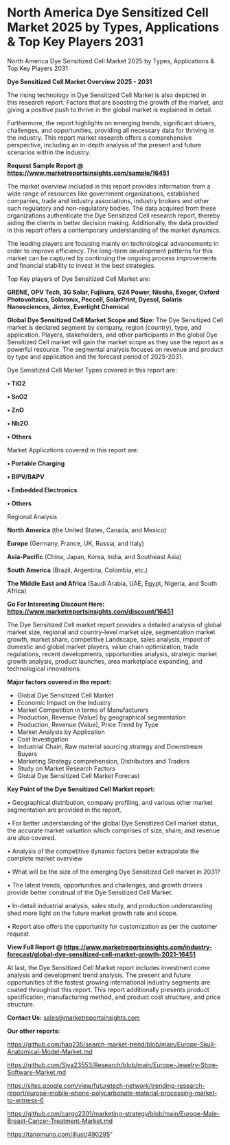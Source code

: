 # North America Dye Sensitized Cell Market 2025 by Types, Applications & Top Key Players 2031
 North America Dye Sensitized Cell Market 2025 by Types, Applications & Top Key Players 2031

<Strong> Dye Sensitized Cell Market Overview 2025 - 2031</strong>

The rising technology in Dye Sensitized Cell Market is also depicted in this research report. Factors that are boosting the growth of the market, and giving a positive push to thrive in the global market is explained in detail.

Furthermore, the report highlights on emerging trends, significant drivers, challenges, and opportunities, providing all necessary data for thriving in the industry. This report market research offers a comprehensive perspective, including an in-depth analysis of the present and future scenarios within the industry.

<strong>Request Sample Report @ <a href=https://www.marketreportsinsights.com/sample/16451>https://www.marketreportsinsights.com/sample/16451</a></strong>

The market overview included in this report provides information from a wide range of resources like government organizations, established companies, trade and industry associations, industry brokers and other such regulatory and non-regulatory bodies. The data acquired from these organizations authenticate the Dye Sensitized Cell research report, thereby aiding the clients in better decision making. Additionally, the data provided in this report offers a contemporary understanding of the market dynamics.

The leading players are focusing mainly on technological advancements in order to improve efficiency. The long-term development patterns for this market can be captured by continuing the ongoing process improvements and financial stability to invest in the best strategies.

Top Key players of Dye Sensitized Cell Market are:

<strong>GRENE, OPV Tech, 3G Solar, Fujikura, G24 Power, Nissha, Exeger, Oxford Photovoltaics, Solaronix, Peccell, SolarPrint, Dyesol, Solaris Nanosciences, Jintex, Everlight Chemical</strong>

<strong><b>Global Dye Sensitized Cell Market Scope and Size:</b></strong>
The Dye Sensitized Cell market is declared segment by company, region (country), type, and application. Players, stakeholders, and other participants in the global Dye Sensitized Cell market will gain the market scope as they use the report as a powerful resource. The segmental analysis focuses on revenue and product by type and application and the forecast period of 2025-2031.

Dye Sensitized Cell Market Types covered in this report are:

<strong>• TiO2

• SnO2

• ZnO

• Nb2O

• Others</strong>

Market Applications covered in this report are:

<strong>• Portable Charging

• BIPV/BAPV

• Embedded Electronics

• Others</strong> 

Regional Analysis

<strong>North America</strong> (the United States, Canada, and Mexico)

<strong>Europe</strong> (Germany, France, UK, Russia, and Italy)

<strong>Asia-Pacific</strong> (China, Japan, Korea, India, and Southeast Asia)

<strong>South America</strong> (Brazil, Argentina, Colombia, etc.)

<strong>The Middle East and Africa</strong> (Saudi Arabia, UAE, Egypt, Nigeria, and South Africa)

<strong>Go For Interesting Discount Here: <a href=https://www.marketreportsinsights.com/discount/16451>https://www.marketreportsinsights.com/discount/16451</a></strong>

The Dye Sensitized Cell market report provides a detailed analysis of global market size, regional and country-level market size, segmentation market growth, market share, competitive Landscape, sales analysis, impact of domestic and global market players, value chain optimization, trade regulations, recent developments, opportunities analysis, strategic market growth analysis, product launches, area marketplace expanding, and technological innovations.

<strong><b>Major factors covered in the report:</b></strong>
<ul>
  <li>Global Dye Sensitized Cell Market </li>
  <li>Economic Impact on the Industry</li>
  <li>Market Competition in terms of Manufacturers</li>
  <li>Production, Revenue (Value) by geographical segmentation</li>
  <li>Production, Revenue (Value), Price Trend by Type</li>
  <li>Market Analysis by Application</li>
  <li>Cost Investigation</li>
  <li>Industrial Chain, Raw material sourcing strategy and Downstream Buyers</li>
  <li>Marketing Strategy comprehension, Distributors and Traders</li>
  <li>Study on Market Research Factors</li>
  <li>Global Dye Sensitized Cell Market Forecast</li>
</ul>

<strong><b>Key Point of the Dye Sensitized Cell Market report:</b></strong>

• Geographical distribution, company profiling, and various other market segmentation are provided in the report.

• For better understanding of the global Dye Sensitized Cell market status, the accurate market valuation which comprises of size, share, and revenue are also covered.

• Analysis of the competitive dynamic factors better extrapolate the complete market overview

• What will be the size of the emerging Dye Sensitized Cell market in 2031?

• The latest trends, opportunities and challenges, and growth drivers provide better construal of the Dye Sensitized Cell Market.

• In-detail industrial analysis, sales study, and production understanding shed more light on the future market growth rate and scope.

• Report also offers the opportunity for customization as per the customer request.

<strong><b>View Full Report @ <a href=https://www.marketreportsinsights.com/industry-forecast/global-dye-sensitized-cell-market-growth-2021-16451>https://www.marketreportsinsights.com/industry-forecast/global-dye-sensitized-cell-market-growth-2021-16451</a></b></strong>


At last, the Dye Sensitized Cell Market report includes investment come analysis and development trend analysis. The present and future opportunities of the fastest growing international industry segments are coated throughout this report. This report additionally presents product specification, manufacturing method, and product cost structure, and price structure.

<strong>Contact Us:</strong>
sales@marketreportsinsights.com

<strong>Our other reports:</strong>

<a href=https://github.com/haq235/search-market-trend/blob/main/Europe-Skull-Anatomical-Model-Market.md>https://github.com/haq235/search-market-trend/blob/main/Europe-Skull-Anatomical-Model-Market.md</a>

<a href=https://github.com/Siya23553/Research/blob/main/Europe-Jewelry-Store-Software-Market.md>https://github.com/Siya23553/Research/blob/main/Europe-Jewelry-Store-Software-Market.md</a>

<a href=https://sites.google.com/view/futuretech-network/trending-research-report/europe-mobile-phone-polycarbonate-material-processing-market-to-witness-6>https://sites.google.com/view/futuretech-network/trending-research-report/europe-mobile-phone-polycarbonate-material-processing-market-to-witness-6</a>

<a href=https://github.com/cargo2301/marketing-strategy/blob/main/Europe-Male-Breast-Cancer-Treatment-Market.md>https://github.com/cargo2301/marketing-strategy/blob/main/Europe-Male-Breast-Cancer-Treatment-Market.md</a>

<a href=https://tanomuno.com/illust/490295>https://tanomuno.com/illust/490295</a>"

